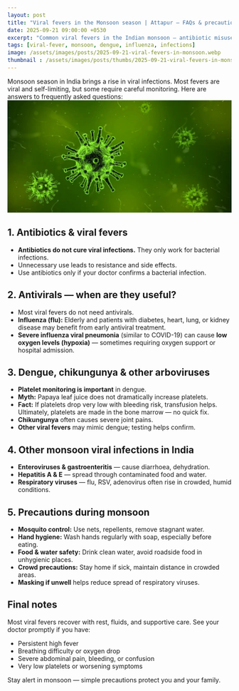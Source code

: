 ```yaml
---
layout: post
title: "Viral fevers in the Monsoon season | Attapur — FAQs & precautions"
date: 2025-09-21 09:00:00 +0530
excerpt: "Common viral fevers in the Indian monsoon — antibiotic misuse, role of antivirals, dengue platelet myths, and practical precautions."
tags: [viral-fever, monsoon, dengue, influenza, infections]
image: /assets/images/posts/2025-09-21-viral-fevers-in-monsoon.webp
thumbnail : /assets/images/posts/thumbs/2025-09-21-viral-fevers-in-monsoon.webp
---
```


Monsoon season in India brings a rise in viral infections. Most fevers are viral and self-limiting, but some require careful monitoring. Here are answers to frequently asked questions:
![viral-fevers-in-monsoon-attapur](/assets/images/posts/2025-09-21-viral-fevers-in-monsoon.webp)
## 1. Antibiotics & viral fevers
- **Antibiotics do not cure viral infections.** They only work for bacterial infections.  
- Unnecessary use leads to resistance and side effects.  
- Use antibiotics only if your doctor confirms a bacterial infection.

## 2. Antivirals — when are they useful?
- Most viral fevers do not need antivirals.  
- **Influenza (flu):** Elderly and patients with diabetes, heart, lung, or kidney disease may benefit from early antiviral treatment.  
- **Severe influenza viral pneumonia** (similar to COVID-19) can cause **low oxygen levels (hypoxia)** — sometimes requiring oxygen support or hospital admission.  

## 3. Dengue, chikungunya & other arboviruses
- **Platelet monitoring is important** in dengue.  
- **Myth:** Papaya leaf juice does not dramatically increase platelets.  
- **Fact:** If platelets drop very low with bleeding risk, transfusion helps. Ultimately, platelets are made in the bone marrow — no quick fix.  
- **Chikungunya** often causes severe joint pains.  
- **Other viral fevers** may mimic dengue; testing helps confirm.

## 4. Other monsoon viral infections in India
- **Enteroviruses & gastroenteritis** — cause diarrhoea, dehydration.  
- **Hepatitis A & E** — spread through contaminated food and water.  
- **Respiratory viruses** — flu, RSV, adenovirus often rise in crowded, humid conditions.  

## 5. Precautions during monsoon
- **Mosquito control:** Use nets, repellents, remove stagnant water.  
- **Hand hygiene:** Wash hands regularly with soap, especially before eating.  
- **Food & water safety:** Drink clean water, avoid roadside food in unhygienic places.  
- **Crowd precautions:** Stay home if sick, maintain distance in crowded areas.  
- **Masking if unwell** helps reduce spread of respiratory viruses.  

## Final notes
Most viral fevers recover with rest, fluids, and supportive care. See your doctor promptly if you have:
- Persistent high fever  
- Breathing difficulty or oxygen drop  
- Severe abdominal pain, bleeding, or confusion  
- Very low platelets or worsening symptoms  

Stay alert in monsoon — simple precautions protect you and your family.
